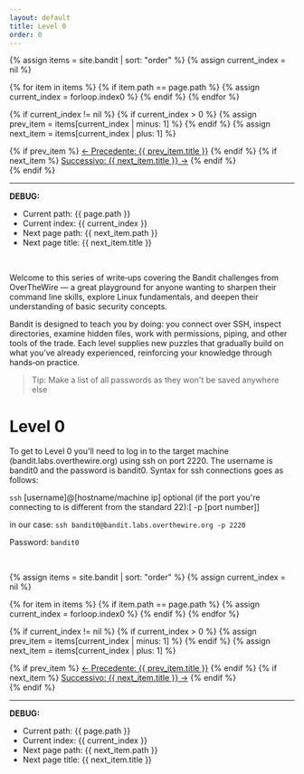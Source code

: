 ```yaml
---
layout: default
title: Level 0
order: 0
---
```


{% assign items = site.bandit | sort: "order" %}
{% assign current_index = nil %}

{% for item in items %}
  {% if item.path == page.path %}
    {% assign current_index = forloop.index0 %}
  {% endif %}
{% endfor %}

{% if current_index != nil %}
  {% if current_index > 0 %}
    {% assign prev_item = items[current_index | minus: 1] %}
  {% endif %}
  {% assign next_item = items[current_index | plus: 1] %}

  <nav class="nav-bandit">
    {% if prev_item %}
      <a class="prev" href="{{ prev_item.url | relative_url }}">← Precedente: {{ prev_item.title }}</a>
    {% endif %}
    {% if next_item %}
      <a class="next" href="{{ next_item.url | relative_url }}">Successivo: {{ next_item.title }} →</a>
    {% endif %}
  </nav>
{% endif %}

<!-- debug -->
<hr>
<p><strong>DEBUG:</strong></p>
<ul>
  <li>Current path: {{ page.path }}</li>
  <li>Current index: {{ current_index }}</li>
  <li>Next page path: {{ next_item.path }}</li>
  <li>Next page title: {{ next_item.title }}</li>
</ul>

<br>

Welcome to this series of write‑ups covering the Bandit challenges from OverTheWire — a great playground for anyone wanting to sharpen their command line skills, explore Linux fundamentals, and deepen their understanding of basic security concepts.

Bandit is designed to teach you by doing: you connect over SSH, inspect directories, examine hidden files, work with permissions, piping, and other tools of the trade. Each level supplies new puzzles that gradually build on what you’ve already experienced, reinforcing your knowledge through hands‑on practice.

> Tip: Make a list of all passwords as they won't be saved anywhere else

# Level 0

To get to Level 0 you'll need to log in to the target machine (bandit.labs.overthewire.org) using ssh on port 2220. The username is bandit0 and the password is bandit0.
Syntax for ssh connections goes as follows:

`ssh` [username]@[hostname/machine ip] optional (if the port you're connecting to is different from the standard 22):[ -p [port number]]

in our case:
`ssh bandit0@bandit.labs.overthewire.org -p 2220`

Password: `bandit0`

<br>

{% assign items = site.bandit | sort: "order" %}
{% assign current_index = nil %}

{% for item in items %}
  {% if item.path == page.path %}
    {% assign current_index = forloop.index0 %}
  {% endif %}
{% endfor %}

{% if current_index != nil %}
  {% if current_index > 0 %}
    {% assign prev_item = items[current_index | minus: 1] %}
  {% endif %}
  {% assign next_item = items[current_index | plus: 1] %}

  <nav class="nav-bandit">
    {% if prev_item %}
      <a class="prev" href="{{ prev_item.url | relative_url }}">← Precedente: {{ prev_item.title }}</a>
    {% endif %}
    {% if next_item %}
      <a class="next" href="{{ next_item.url | relative_url }}">Successivo: {{ next_item.title }} →</a>
    {% endif %}
  </nav>
{% endif %}

<!-- debug -->
<hr>
<p><strong>DEBUG:</strong></p>
<ul>
  <li>Current path: {{ page.path }}</li>
  <li>Current index: {{ current_index }}</li>
  <li>Next page path: {{ next_item.path }}</li>
  <li>Next page title: {{ next_item.title }}</li>
</ul>